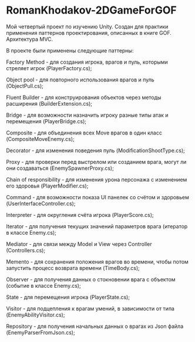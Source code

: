 # RomanKhodakov-2DGameForGOF
Мой четвертый проект по изучению Unity. Создан для практики применения паттернов проектирования, описанных в книге GOF. Архитектура MVC.

В проекте были применены следующие паттерны:

Factory Method - для создания игрока, врагов и пуль, которыми стреляет игрок (PlayerFactory.cs);

Object pool - для повторного использования врагов и пуль (ObjectPull.cs);

Fluent Builder - для конструирования объектов через методы расширения (BuilderExtension.cs);

Bridge - для возможности назначить игроку разные типы атак и перемещения (PlayerBridge.cs);

Composite - для объединения всех Move врагов в один класс (CompositeMoveEnemy.cs);

Decorator - для изменения поведения пуль (ModificationShootType.cs);

Proxy - для проверки перед выстрелом или созданием врага, могут ли они создаваться (EnemySpawnerProxy.cs);

Chain of responsibility - для изменения урона персонажа с изменением его здоровья (PlayerModifier.cs);

Command - для возможности показа UI панелек со счётом и здоровьем (UserInterfaceController.cs);

Interpreter - для округления счёта игрока (PlayerScore.cs);

Iterator - для получения текущих значений параметров врага (итератор в классе Enemy.cs);

Mediator - для связи между Model и View через Controller (Controllers.cs);

Memento - для сохранения положения врагов во времени, чтобы потом запустить процесс возврата времени (TimeBody.cs);

Observer - для получения данных о стокновении врага с объектом (событие в классе Enemy.cs);

State - для перемещения игрока (PlayerState.cs);	

Visitor - для подцепления к врагам умений, в зависимости от типа (EnemyAbilityVisitor.cs);

Repository - для получения начальных данных о врагах из Json файла (EnemyParserFromJson.cs);
